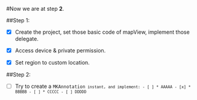 #Now we are at step **2**.

##Step 1:

- [x] Create the project, set those basic code of mapView, implement those delegate.

- [x] Access device & private permission.

- [x] Set region to custom location.

##Step 2:

- [ ] Try to create a <code>MKAnnotation<code> instant, and implement:
      - [ ] * AAAAA
      - [x] * BBBBB
      - [ ] * CCCCC
      - [ ] DDDDD
